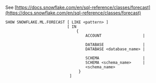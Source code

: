 See [https://docs.snowflake.com/en/sql-reference/classes/forecast](https://docs.snowflake.com/en/sql-reference/classes/forecast)
```
SHOW SNOWFLAKE.ML.FORECAST [ LIKE <pattern> ]
                           [ IN
                               {
                                   ACCOUNT                  |

                                   DATABASE                 |
                                   DATABASE <database_name> |

                                   SCHEMA                   |
                                   SCHEMA <schema_name>     |
                                   <schema_name>
                                }
                            ]
```

